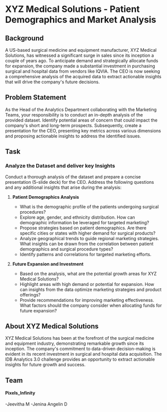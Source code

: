 # XYZ Medical Solutions - Patient Demographics and Market Analysis

## Background
A US-based surgical medicine and equipment manufacturer, XYZ Medical Solutions, has witnessed a significant surge in sales since its inception a couple of years ago. To anticipate demand and strategically allocate funds for expansion, the company made a substantial investment in purchasing surgical and hospital data from vendors like IQVIA. The CEO is now seeking a comprehensive analysis of the acquired data to extract actionable insights that will drive the company's future decisions.

## Problem Statement
As the Head of the Analytics Department collaborating with the Marketing Teams, your responsibility is to conduct an in-depth analysis of the provided dataset. Identify potential areas of concern that could impact the company's short and long-term prospects. Subsequently, create a presentation for the CEO, presenting key metrics across various dimensions and proposing actionable insights to address the identified issues.

## Task
### Analyze the Dataset and deliver key Insights
Conduct a thorough analysis of the dataset and prepare a concise presentation (5-slide deck) for the CEO. Address the following questions and any additional insights that arise during the analysis:

1. **Patient Demographics Analysis**
    - What is the demographic profile of the patients undergoing surgical procedures?
    - Explore age, gender, and ethnicity distribution. How can demographic information be leveraged for targeted marketing?
    - Propose strategies based on patient demographics. Are there specific cities or states with higher demand for surgical products?
    - Analyze geographical trends to guide regional marketing strategies. What insights can be drawn from the correlation between patient demographics and surgical procedure types?
    - Identify patterns and correlations for targeted marketing efforts.

2. **Future Expansion and Investment**
    - Based on the analysis, what are the potential growth areas for XYZ Medical Solutions?
    - Highlight areas with high demand or potential for expansion. How can insights from the data optimize marketing strategies and product offerings?
    - Provide recommendations for improving marketing effectiveness. What factors should the company consider when allocating funds for future expansion?

## About XYZ Medical Solutions
XYZ Medical Solutions has been at the forefront of the surgical medicine and equipment industry, demonstrating remarkable growth since its inception. The company's commitment to data-driven decision-making is evident in its recent investment in surgical and hospital data acquisition. The IDB Analytics 3.0 challenge provides an opportunity to extract actionable insights for future growth and success.

## Team
#### Pixels_Infinity
-Jeevitha M
-Jenina Angelin D
